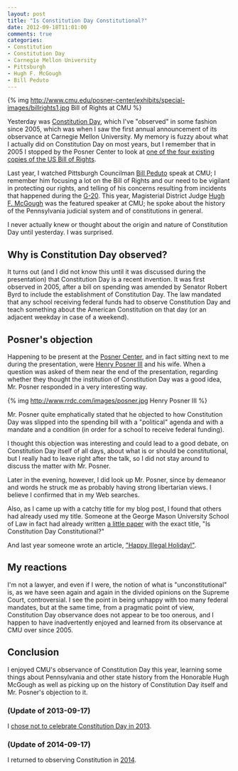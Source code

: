 ```yaml
---
layout: post
title: "Is Constitution Day Constitutional?"
date: 2012-09-18T11:01:00
comments: true
categories:
- Constitution
- Constitution Day
- Carnegie Mellon University
- Pittsburgh
- Hugh F. McGough
- Bill Peduto
---
```

{% img http://www.cmu.edu/posner-center/exhibits/special-images/billrights1.jpg Bill of Rights at CMU %}

Yesterday was [Constitution Day](http://en.wikipedia.org/wiki/Constitution_Day_\(United_States\)), which I've "observed" in some fashion since 2005, which was when I saw the first annual announcement of its observance at Carnegie Mellon University. My memory is fuzzy about what I actually did on Constitution Day on most years, but I remember that in 2005 I stopped by the Posner Center to look at [one of the four existing copies of the US Bill of Rights](http://www.cmu.edu/posner-center/exhibits/bill-of-rights.html).

Last year, I watched Pittsburgh Councilman [Bill Peduto](http://www.billpeduto.com/) speak at CMU; I remember him focusing a lot on the Bill of Rights and our need to be vigilant in protecting our rights, and telling of his concerns resulting from incidents that happened during the [G-20](http://pittnews.com/newsstory/city-departments-to-investigate-circumstances-of-g-20-arrests/). This year, Magisterial District Judge [Hugh F. McGough](http://judgepedia.org/index.php/Hugh_F._McGough) was the featured speaker at CMU; he spoke about the history of the Pennsylvania judicial system and of constitutions in general.

I never actually knew or thought about the origin and nature of Constitution Day until yesterday. I was surprised.

<!--more-->

## Why is Constitution Day observed?

It turns out (and I did not know this until it was discussed during the presentation) that Constitution Day is a recent invention. It was first observed in 2005, after a bill on spending was amended by Senator Robert Byrd to include the establishment of Constitution Day. The law mandated that any school receiving federal funds had to observe Constitution Day and teach something about the American Constitution on that day (or an adjacent weekday in case of a weekend).

## Posner's objection

Happening to be present at the [Posner Center](http://www.cmu.edu/posner-center/), and in fact sitting next to me during the presentation, were [Henry Posner III](http://www.rrdc.com/mgmt_bio_posner.html) and his wife. When a question was asked of them near the end of the presentation, regarding whether they thought the institution of Constitution Day was a good idea, Mr. Posner responded in a very interesting way.

{% img http://www.rrdc.com/images/posner.jpg Henry Posner III %}

Mr. Posner quite emphatically stated that he objected to how Constitution Day was slipped into the spending bill with a "political" agenda and with a mandate and a condition (in order for a school to receive federal funding).

I thought this objection was interesting and could lead to a good debate, on Constitution Day itself of all days, about what is or should be constitutional, but I really had to leave right after the talk, so I did not stay around to discuss the matter with Mr. Posner.

Later in the evening, however, I did look up Mr. Posner, since by demeanor and words he struck me as probably having strong libertarian views. I believe I confirmed that in my Web searches.

Also, as I came up with a catchy title for my blog post, I found that others had already used my title. Someone at the George Mason University School of Law in fact had already written [a little paper](http://papers.ssrn.com/sol3/papers.cfm?abstract_id=893903) with the exact title, "Is Constitution Day Constitutional?"

And last year someone wrote an article, ["Happy Illegal Holiday!"](http://www.nytimes.com/2011/09/17/opinion/constitution-day-happy-illegal-holiday.html).

## My reactions

I'm not a lawyer, and even if I were, the notion of what is "unconstitutional" is, as we have seen again and again in the divided opinions on the Supreme Court, controversial. I see the point in being unhappy with too many federal mandates, but at the same time, from a pragmatic point of view, Constitution Day observance does not appear to be too onerous, and I happen to have inadvertently enjoyed and learned from its observance at CMU over since 2005.

## Conclusion

I enjoyed CMU's observance of Constitution Day this year, learning some things about Pennsylvania and other state history from the Honorable Hugh McGough as well as picking up on the history of Constitution Day itself and Mr. Posner's objection to it.

### (Update of 2013-09-17)

I [chose not to celebrate Constitution Day in 2013](/blog/2013/09/17/on-not-celebrating-constitution-day-this-year/).

### (Update of 2014-09-17)

I returned to observing Constitution in [2014](/blog/2014/09/17/observing-constitution-day-with-the-supreme-court-and-privacy-the-fourth-amendment-in-the-digital-age/).

